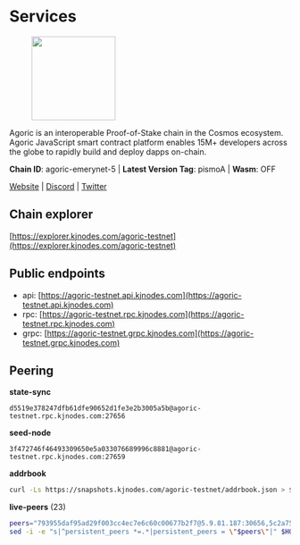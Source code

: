 # Services

<figure><img src="https://raw.githubusercontent.com/kj89/testnet_manuals/main/pingpub/logos/agoric.png" width="150" alt=""><figcaption></figcaption></figure>

Agoric is an interoperable Proof-of-Stake chain in the Cosmos ecosystem.  Agoric JavaScript smart contract platform enables 15M+ developers across the  globe to rapidly build and deploy dapps on-chain.

**Chain ID**: agoric-emerynet-5 | **Latest Version Tag**: pismoA | **Wasm**: OFF

[Website](https://agoric.com) | [Discord](https://discord.com/invite/qDW8DRes4s) | [Twitter](https://twitter.com/agoric)




## Chain explorer
[https://explorer.kjnodes.com/agoric-testnet](https://explorer.kjnodes.com/agoric-testnet)

## Public endpoints

* api: [https://agoric-testnet.api.kjnodes.com](https://agoric-testnet.api.kjnodes.com)
* rpc: [https://agoric-testnet.rpc.kjnodes.com](https://agoric-testnet.rpc.kjnodes.com)
* grpc: [https://agoric-testnet.grpc.kjnodes.com](https://agoric-testnet.grpc.kjnodes.com)

## Peering

**state-sync**

```text
d5519e378247dfb61dfe90652d1fe3e2b3005a5b@agoric-testnet.rpc.kjnodes.com:27656
```

**seed-node**

```text
3f472746f46493309650e5a033076689996c8881@agoric-testnet.rpc.kjnodes.com:27659
```

**addrbook**
```bash
curl -Ls https://snapshots.kjnodes.com/agoric-testnet/addrbook.json > $HOME/.agoric/config/addrbook.json
```

**live-peers** (23)
```bash
peers="793955daf95ad29f003cc4ec7e6c60c00677b2f7@5.9.81.187:30656,5c2a752c9b1952dbed075c56c600c3a79b58c395@195.3.220.136:27106,d5519e378247dfb61dfe90652d1fe3e2b3005a5b@65.109.68.190:27656,a753081b566e32ed2b702b6e4edc3ff01f246d04@5.75.240.73:26656,3f4e87ddb2e61fdd01398c071fa986259f096334@209.34.206.46:26656,a3a1e6c7a9ceec632c22769a9e369d05a796dc24@65.108.79.246:26709,fd9d8063921531990cfebb72d5adadf276484e8d@13.215.217.74:26656,4dee5e4456307469d037c35eb0157f1f252b3f99@135.181.35.255:26656,fa171a30e3118fb2b92a5afb4bb6e661ad6e6aa0@35.226.248.0:26656,7b1cafa0879374125c623d854bcc0cb9cd98729e@185.213.25.151:26656,42084028a65c5d609793ffc618d1dcbf374fc301@65.109.28.219:14456,a5b991654d0723e038d3723b1345b2a288d49146@38.242.156.28:26656,c72d05f83b53dc7f6c55d7d3e67c304716d27d80@116.202.227.117:27656,fed5712837f1561b7ac4eebbbf618df7c76104d9@51.81.185.12:44656,d238a541e480e06269107449a70b1178ef49aba7@34.67.113.184:26656,32f7fbecd40b420d592ac460703c4ac647875566@65.109.23.238:26656,98e1069b1cfc445e377eda6a0eadd94f7877065d@162.55.169.76:26656,8dfb920cdc2eba42b688f44fdd26e12dabfbb6a9@95.217.130.111:27656,fb86a0993c694c981a28fa1ebd1fd692f345348b@34.171.162.87:26656,a875ef614b3902dd567be2076f18239681f24e35@185.146.148.112:26656,980583e1dfd16988b6fdb22dd733f3260c535e45@192.241.137.132:26656,a73444541956b994f804f6fcf2a26d2c3c9865a3@35.224.177.96:26656,3c2abc308efdc63be1801bbb1b40900ada13349b@35.184.189.155:26656"
sed -i -e "s|^persistent_peers *=.*|persistent_peers = \"$peers\"|" $HOME/.agoric/config/config.toml
```
